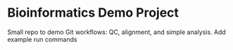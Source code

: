 # Bioinformatics Demo Project
Small repo to demo Git workflows: QC, alignment, and simple analysis.
Add example run commands

